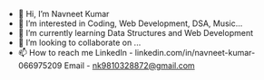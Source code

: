- 👋 Hi, I’m Navneet Kumar
- 👀 I’m interested in Coding, Web Development, DSA, Music...
- 🌱 I’m currently learning Data Structures and Web Development
- 💞️ I’m looking to collaborate on ...
- 📫 How to reach me LinkedIn - linkedin.com/in/navneet-kumar-066975209  Email - nk9810328872@gmail.com

<!---
Navneet0801/Navneet0801 is a ✨ special ✨ repository because its `README.md` (this file) appears on your GitHub profile.
You can click the Preview link to take a look at your changes.
--->
